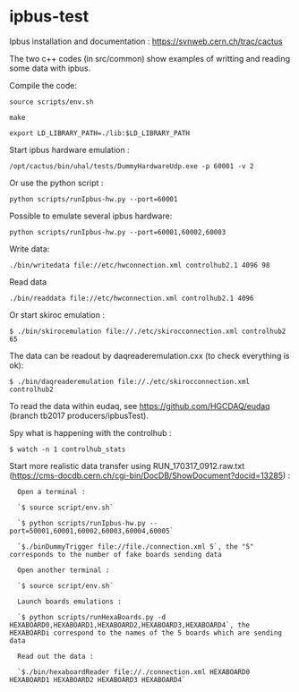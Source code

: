 # ipbus-test 
Ipbus installation and documentation : https://svnweb.cern.ch/trac/cactus

The two c++ codes (in src/common) show examples of writting and reading some data with ipbus.

Compile the code: 

`source scripts/env.sh`

`make`

`export LD_LIBRARY_PATH=./lib:$LD_LIBRARY_PATH`

Start ipbus hardware emulation : 

`/opt/cactus/bin/uhal/tests/DummyHardwareUdp.exe -p 60001 -v 2`

Or use the python script :

`python scripts/runIpbus-hw.py --port=60001`

Possible to emulate several ipbus hardware:

`python scripts/runIpbus-hw.py --port=60001,60002,60003`

Write data: 

`./bin/writedata file://etc/hwconnection.xml controlhub2.1 4096 98`

Read data

`./bin/readdata file://etc/hwconnection.xml controlhub2.1 4096`

Or start skiroc emulation : 

`$ ./bin/skirocemulation file://./etc/skirocconnection.xml controlhub2 65` 

The data can be readout by daqreaderemulation.cxx (to check everything is ok):

`$ ./bin/daqreaderemulation file://./etc/skirocconnection.xml controlhub2`

To read the data within eudaq, see https://github.com/HGCDAQ/eudaq (branch tb2017 producers/ipbusTest).

Spy what is happening with the controlhub :

`$ watch -n 1 controlhub_stats`

Start more realistic data transfer using RUN_170317_0912.raw.txt (https://cms-docdb.cern.ch/cgi-bin/DocDB/ShowDocument?docid=13285) :

      Open a terminal :
      
      `$ source script/env.sh`

      `$ python scripts/runIpbus-hw.py --port=50001,60001,60002,60003,60004,60005`
      
      `$./binDummyTrigger file://file./connection.xml 5`, the "5" corresponds to the number of fake boards sending data

      Open another terminal :
      
      `$ source script/env.sh`

      Launch boards emulations :

      `$ python scripts/runHexaBoards.py -d HEXABOARD0,HEXABOARD1,HEXABOARD2,HEXABOARD3,HEXABOARD4`, the HEXABOARDi correspond to the names of the 5 boards which are sending data

      Read out the data :

      `$./bin/hexaboardReader file://./connection.xml HEXABOARD0 HEXABOARD1 HEXABOARD2 HEXABOARD3 HEXABOARD4`

